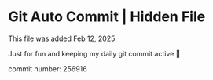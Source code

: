 # Git Auto Commit | Hidden File

This file was added Feb 12, 2025

Just for fun and keeping my daily git commit active 🤪

commit number: 256916
